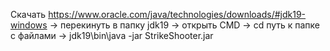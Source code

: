 Скачать https://www.oracle.com/java/technologies/downloads/#jdk19-windows -> перекинуть в папку jdk19 -> открыть CMD -> cd путь к папке с файлами -> jdk19\bin\java -jar StrikeShooter.jar